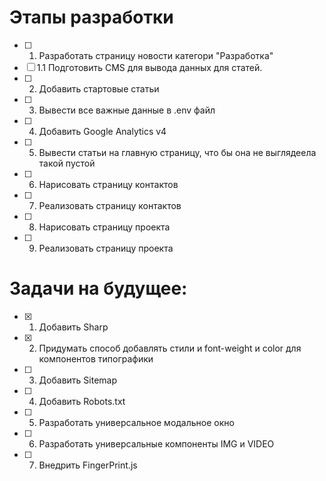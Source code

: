 # Этапы разработки

- [ ] 1. Разработать страницу новости категори "Разработка"
- [ ]  1.1 Подготовить CMS для вывода данных для статей.
- [ ] 2. Добавить стартовые статьи
- [ ] 3. Вывести все важные данные в .env файл
- [ ] 4. Добавить Google Analytics v4
- [ ] 5. Вывести статьи на главную страницу, что бы она не выглядеела такой пустой
- [ ] 6. Нарисовать страницу контактов
- [ ] 7. Реализовать страницу контактов
- [ ] 8. Нарисовать страницу проекта
- [ ] 9. Реализовать страницу проекта

# Задачи на будущее:
- [x] 1. Добавить Sharp

- [x] 2. Придумать способ добавлять стили и font-weight и color для компонентов типографики 

- [ ] 3. Добавить Sitemap

- [ ] 4. Добавить Robots.txt

- [ ] 5. Разработать универсальное модальное окно

- [ ] 6. Разработать универсальные компоненты IMG и VIDEO

- [ ] 7. Внедрить FingerPrint.js
